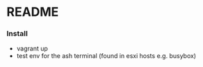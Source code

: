 # **README**

### **Install**

- vagrant up 
- test env for the ash terminal (found in esxi hosts e.g. busybox) 

